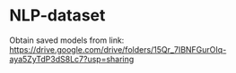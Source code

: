 # NLP-dataset

Obtain saved models from link:
https://drive.google.com/drive/folders/15Qr_7IBNFGurOIq-aya5ZyTdP3dS8Lc7?usp=sharing
